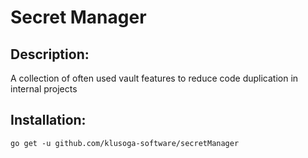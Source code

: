 # Secret Manager

## Description:
A collection of often used vault features to reduce code duplication in internal projects

## Installation:
```shell
go get -u github.com/klusoga-software/secretManager
```